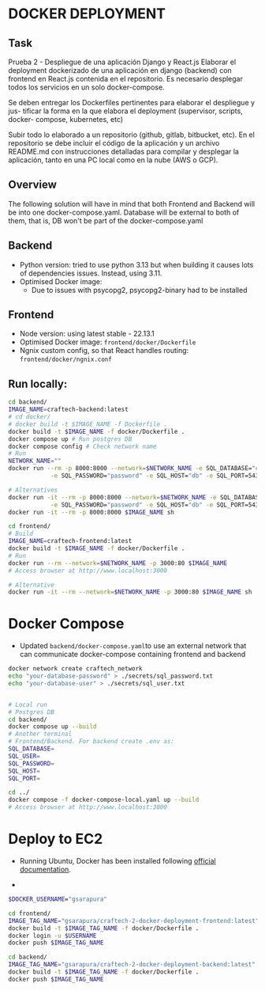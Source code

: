 # DOCKER DEPLOYMENT

## Task
Prueba 2 - Despliegue de una aplicación Django y React.js Elaborar
el deployment dockerizado de una aplicación en django (backend) con frontend
en React.js contenida en el repositorio. Es necesario desplegar todos los servicios
en un solo docker-compose.

Se deben entregar los Dockerfiles pertinentes para elaborar el despliegue y jus-
tificar la forma en la que elabora el deployment (supervisor, scripts, docker-
compose, kubernetes, etc)

Subir todo lo elaborado a un repositorio (github, gitlab, bitbucket, etc). En el
repositorio se debe incluir el código de la aplicación y un archivo README.md
con instrucciones detalladas para compilar y desplegar la aplicación, tanto en
una PC local como en la nube (AWS o GCP).

## Overview
The following solution will have in mind that both Frontend and Backend will be into one docker-compose.yaml. 
Database will be external to both of them, that is, DB won't be part of the docker-compose.yaml

## Backend
* Python version: tried to use python 3.13 but when building it causes lots of dependencies issues. Instead, using 3.11.
* Optimised Docker image:
    - Due to issues with psycopg2, psycopg2-binary had to be installed

## Frontend
- Node version: using latest stable - 22.13.1
- Optimised Docker image: `frontend/docker/Dockerfile`
- Ngnix custom config, so that React handles routing: `frontend/docker/ngnix.conf`

## Run locally:
```sh
cd backend/
IMAGE_NAME=craftech-backend:latest
# cd docker/
# docker build -t $IMAGE_NAME -f Dockerfile .
docker build -t $IMAGE_NAME -f docker/Dockerfile .
docker compose up # Run postgres DB
docker compose config # Check network name
# Run
NETWORK_NAME=""
docker run --rm -p 8000:8000 --network=$NETWORK_NAME -e SQL_DATABASE="core" -e SQL_USER="user" \
            -e SQL_PASSWORD="password" -e SQL_HOST="db" -e SQL_PORT=5432 $IMAGE_NAME

# Alternatives
docker run -it --rm -p 8000:8000 --network=$NETWORK_NAME -e SQL_DATABASE="core" -e SQL_USER="user" \
            -e SQL_PASSWORD="password" -e SQL_HOST="db" -e SQL_PORT=5432 $IMAGE_NAME sh
docker run -it --rm -p 8000:8000 $IMAGE_NAME sh

cd frontend/
# Build
IMAGE_NAME=craftech-frontend:latest
docker build -t $IMAGE_NAME -f docker/Dockerfile .
# Run
docker run --rm --network=$NETWORK_NAME -p 3000:80 $IMAGE_NAME
# Access browser at http://www.localhost:3000

# Alternative
docker run -it --rm --network=$NETWORK_NAME -p 3000:80 $IMAGE_NAME sh
```

# Docker Compose
- Updated `backend/docker-compose.yaml`to use an external network that can communicate docker-compose containing frontend and backend

```sh
docker network create craftech_network
echo "your-database-password" > ./secrets/sql_password.txt
echo "your-database-user" > ./secrets/sql_user.txt


# Local run
# Postgres DB
cd backend/
docker compose up --build
# Another terminal
# Frontend/Backend. For backend create .env as:
SQL_DATABASE=
SQL_USER=
SQL_PASSWORD=
SQL_HOST=
SQL_PORT=

cd ../
docker compose -f docker-compose-local.yaml up --build
# Access browser at http://www.localhost:3000
```

# Deploy to EC2
- Running Ubuntu, Docker has been installed following [official documentation](https://docs.docker.com/engine/install/ubuntu/#install-using-the-repository).

-
```sh
$DOCKER_USERNAME="gsarapura"

cd frontend/
IMAGE_TAG_NAME="gsarapura/craftech-2-docker-deployment-frontend:latest"
docker build -t $IMAGE_TAG_NAME -f docker/Dockerfile .
docker login -u $USERNAME
docker push $IMAGE_TAG_NAME

cd backend/
IMAGE_TAG_NAME="gsarapura/craftech-2-docker-deployment-backend:latest"
docker build -t $IMAGE_TAG_NAME -f docker/Dockerfile .
docker push $IMAGE_TAG_NAME
```